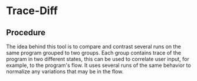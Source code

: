 # Trace-Diff

## Procedure
The idea behind this tool is to compare and contrast several runs on the same program grouped to two groups.
Each group contains trace of the program in two different states, this can be used to correlate user input, for example, to the program's flow. It uses several runs of the same behavior to normalize any variations that may be in the flow.  
